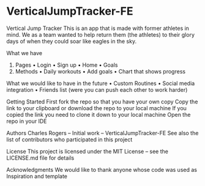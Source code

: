 # VerticalJumpTracker-FE
Vertical Jump Tracker
This is an app that is made with former athletes in mind. We as a team wanted to help return them (the athletes) to their glory days of when they could soar like eagles in the sky. 

What we have 
1)	Pages 
•	Login
•	Sign up 
•	Home 
•	Goals
2)	Methods
•	Daily workouts
•	Add goals 
•	Chart that shows progress

What we would like to have in the future
•	Custom Routines 
•	Social media integration 
•	Friends list (were you can push each other to work harder)

Getting Started 
First fork the repo so that you have your own copy 
Copy the link to your clipboard or download the repo to your local machine
If you copied the link you need to clone it down to your local machine
Open the repo in your IDE

Authors
Charles Rogers – Initial work – VerticalJumpTracker-FE
See also the list of contributors who participated in this project

License
This project is licensed under the MIT License – see the LICENSE.md file for details

Acknowledgments 
We would like to thank anyone whose code was used as Inspiration and template 


